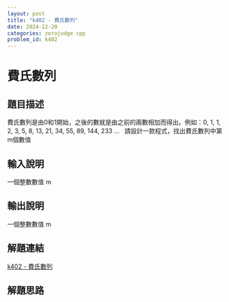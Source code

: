 ```yaml
---
layout: post
title: "k402 - 費氏數列"
date: 2024-12-20
categories: zerojudge cpp
problem_id: k402
---
```


# 費氏數列

## 題目描述

費氏數列是由0和1開始，之後的數就是由之前的兩數相加而得出。例如：0, 1, 1, 2, 3, 5, 8, 13, 21, 34, 55, 89, 144, 233 …
 
請設計一款程式，找出費氏數列中第m個數值

## 輸入說明

一個整數數值 m

## 輸出說明

一個整數數值 m

## 解題連結

[k402 - 費氏數列](https://zerojudge.tw/ShowProblem?problemid=k402)

## 解題思路

